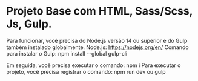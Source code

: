# Projeto Base com HTML, Sass/Scss, Js, Gulp.

Para funcionar, você precisa do Node.js versão 14 ou superior e do Gulp também instalado globalmente.
Node.js: https://nodejs.org/en/ Comando para instalar o Gulp: npm install --global gulp-cli

Em seguida, você precisa executar o comando: npm i
Para executar o projeto, você precisa registrar o comando: npm run dev ou gulp
